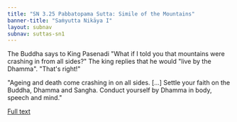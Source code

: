 ```yaml
---
title: "SN 3.25 Pabbatopama Sutta: Simile of the Mountains"
banner-title: "Saṁyutta Nikāya I" 
layout: subnav 
subnav: suttas-sn1
---
```


The Buddha says to King Pasenadi "What if I told you that mountains were crashing in from all sides?" The king replies that he would "live by the Dhamma". "That's right!"

"Ageing and death come crashing in on all sides. [...] Settle your faith on the Buddha, Dhamma and Sangha. Conduct yourself by Dhamma in body, speech and mind."

[Full text](https://www.dhammatalks.org/suttas/SN/SN3_25.html)

